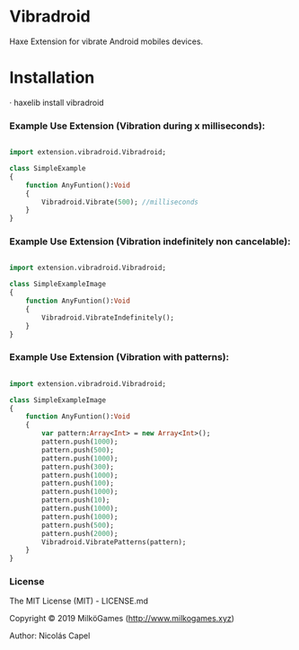 # Vibradroid
Haxe Extension for vibrate Android mobiles devices.

# Installation

· haxelib install vibradroid

### Example Use Extension (Vibration during x milliseconds):

```haxe

import extension.vibradroid.Vibradroid;

class SimpleExample
{
    function AnyFuntion():Void
    {
        Vibradroid.Vibrate(500); //milliseconds
    }
}
```

### Example Use Extension (Vibration indefinitely non cancelable):

```haxe

import extension.vibradroid.Vibradroid;

class SimpleExampleImage
{
    function AnyFuntion():Void
    {
        Vibradroid.VibrateIndefinitely();
    }
}

```

### Example Use Extension (Vibration with patterns):

```haxe

import extension.vibradroid.Vibradroid;

class SimpleExampleImage
{
    function AnyFuntion():Void
    {
        var pattern:Array<Int> = new Array<Int>();
        pattern.push(1000);
        pattern.push(500);
        pattern.push(1000);
        pattern.push(300);
        pattern.push(1000);
        pattern.push(100);
        pattern.push(1000);
        pattern.push(10);
        pattern.push(1000);
        pattern.push(1000);
        pattern.push(500);
        pattern.push(2000);
        Vibradroid.VibratePatterns(pattern);
    }
}

```

### License

The MIT License (MIT) - LICENSE.md

Copyright © 2019 MilköGames (http://www.milkogames.xyz)

Author: Nicolás Capel
